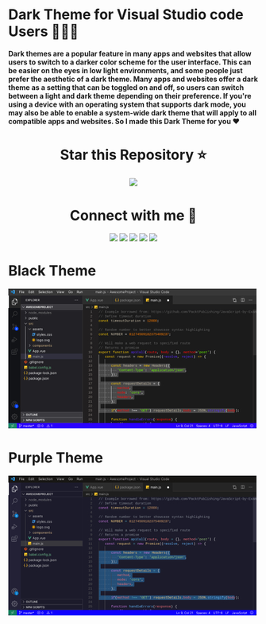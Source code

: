 # Dark Theme for Visual Studio code Users 🧑🏻‍💻

**Dark themes are a popular feature in many apps and websites that allow users to switch to a darker color scheme for the user interface. This can be easier on the eyes in low light environments, and some people just prefer the aesthetic of a dark theme. Many apps and websites offer a dark theme as a setting that can be toggled on and off, so users can switch between a light and dark theme depending on their preference. If you're using a device with an operating system that supports dark mode, you may also be able to enable a system-wide dark theme that will apply to all compatible apps and websites. So I made this Dark Theme for you ♥️**

<h1 align="center"> Star this Repository  ⭐ </h1>

<p align="Center"> 
<a href="https://github.com/priyankarpal/DarkThemeVsCode" target="_blank" rel="noreferrer"><img src="https://img.shields.io/badge/GitHub-181717.svg?style=for-the-badge&logo=GitHub&logoColor=white" /></a> 
</p>

<h1 align="center"> Connect with me 🤝</h1>

<p align="Center"> 
<a href="https://www.github.com/priyankarpal" target="_blank" rel="noreferrer"><img src="https://img.shields.io/badge/GitHub-181717.svg?style=for-the-badge&logo=GitHub&logoColor=white" /></a> 
<a href="https://priyankarpal.hashnode.dev" target="_blank" rel="noreferrer"><img src="https://img.shields.io/badge/Hashnode-2962FF.svg?style=for-the-badge&logo=Hashnode&logoColor=white" /></a> 
<a href="http://www.instagram.com/priyankarpal1" target="_blank" rel="noreferrer"><img src="https://img.shields.io/badge/Instagram-E4405F.svg?style=for-the-badge&logo=Instagram&logoColor=white"  /></a> 
<a href="https://www.linkedin.com/in/priyankarpal" target="_blank" rel="noreferrer"><img src="https://img.shields.io/badge/LinkedIn-0A66C2.svg?style=for-the-badge&logo=LinkedIn&logoColor=white" /></a> 
<a href="https://www.twitter.com/priyankarpal" target="_blank" rel="noreferrer"><img src="https://img.shields.io/badge/Twitter-1DA1F2.svg?style=for-the-badge&logo=Twitter&logoColor=white"  /></a>
</p>

# Black Theme
![Image](/images/Blacktheme.jpg)

# Purple Theme
![Purple Theme](/images/Purpletheme.jpg)